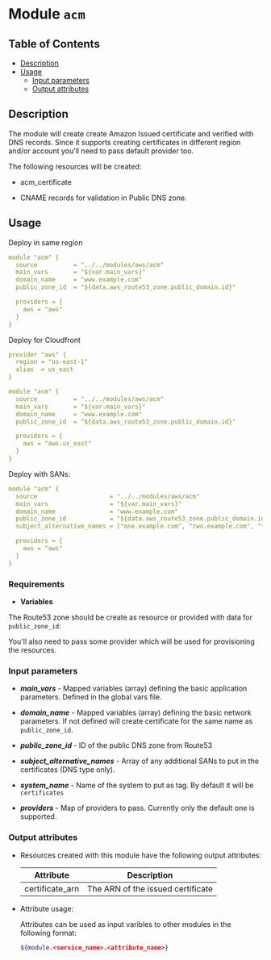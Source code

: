 # Module `acm`

## Table of Contents

* [Description](#description)
* [Usage](#usage)
  * [Input parameters](#input-parameters)
  * [Output attributes](#output-attributes)

## Description

The module will create create Amazon Issued certificate and verified with DNS records.
Since it supports creating certificates in different region and/or account you'll need to pass default provider too.

The following resources will be created:

* acm_certificate

* CNAME records for validation in Public DNS zone.

## Usage

Deploy in same region
```yaml
module "acm" {
  source          = "../../modules/aws/acm"
  main_vars       = "${var.main_vars}"
  domain_name     = "www.example.com"
  public_zone_id  = "${data.aws_route53_zone.public_domain.id}"

  providers = {
    aws = "aws"
  }
}
```

Deploy for Cloudfront
```yaml
provider "aws" {
  region = "us-east-1"
  alias  = us_east
}

module "acm" {
  source          = "../../modules/aws/acm"
  main_vars       = "${var.main_vars}"
  domain_name     = "www.example.com"
  public_zone_id  = "${data.aws_route53_zone.public_domain.id}"

  providers = {
    aws = "aws.us_east"
  }
}
```

Deploy with SANs:
```yaml
module "acm" {
  source                    = "../../modules/aws/acm"
  main_vars                 = "${var.main_vars}"
  domain_name               = "www.example.com"
  public_zone_id            = "${data.aws_route53_zone.public_domain.id}"
  subject_alternative_names = ["one.example.com", "two.example.com", "*.example.com"]

  providers = {
    aws = "aws"
  }
}
```

### Requirements
* **Variables**

The Route53 zone should be create as resource or provided with data for  `public_zone_id`:

You'll also need to pass some provider which will be used for provisioning the resources.

### Input parameters

* ***main_vars*** - Mapped variables (array) defining the basic application
  parameters. Defined in the global vars file.

* ***domain_name*** - Mapped variables (array) defining the basic network
  parameters. If not defined will create certificate for the same name as `public_zone_id`.

* ***public_zone_id*** - ID of the public DNS zone from Route53

* ***subject_alternative_names*** - Array of any additional SANs to put in the certificates (DNS type only).

* ***system_name*** - Name of the system to put as tag. By default it will be `certificates`

* ***providers*** - Map of providers to pass. Currently only the default one is supported.

### Output attributes

* Resources created with this module have the following output attributes:

  Attribute           | Description
  ---                 | ---
  certificate_arn | The ARN of the issued certificate


* Attribute usage:

  Attributes can be used as input varibles to other modules in the following
  format:

  ```sh
  ${module.<service_name>.<attribute_name>}
  ```
